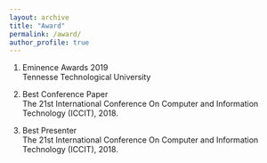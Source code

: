 ```yaml
---
layout: archive
title: "Award"
permalink: /award/
author_profile: true
---
```


1. Eminence Awards 2019<br/>
Tennesse Technological University

2. Best Conference Paper<br/>
The 21st International Conference On Computer and Information Technology (ICCIT), 2018.

3. Best Presenter<br/>
The 21st International Conference On Computer and Information Technology (ICCIT), 2018.
